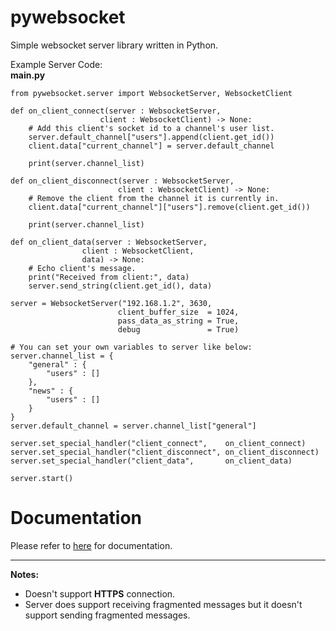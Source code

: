 # pywebsocket
Simple websocket server library written in Python.

Example Server Code: <br>
**main.py**

    from pywebsocket.server import WebsocketServer, WebsocketClient

    def on_client_connect(server : WebsocketServer, 
                        client : WebsocketClient) -> None:
        # Add this client's socket id to a channel's user list.
        server.default_channel["users"].append(client.get_id())
        client.data["current_channel"] = server.default_channel

        print(server.channel_list)

    def on_client_disconnect(server : WebsocketServer, 
                            client : WebsocketClient) -> None:
        # Remove the client from the channel it is currently in.
        client.data["current_channel"]["users"].remove(client.get_id())
        
        print(server.channel_list)

    def on_client_data(server : WebsocketServer, 
                    client : WebsocketClient,
                    data) -> None:
        # Echo client's message.
        print("Received from client:", data)
        server.send_string(client.get_id(), data)

    server = WebsocketServer("192.168.1.2", 3630,
                            client_buffer_size  = 1024,
                            pass_data_as_string = True,
                            debug               = True)

    # You can set your own variables to server like below:
    server.channel_list = {
        "general" : {
            "users" : []
        },
        "news" : {
            "users" : []
        }
    }
    server.default_channel = server.channel_list["general"]

    server.set_special_handler("client_connect",    on_client_connect)
    server.set_special_handler("client_disconnect", on_client_disconnect)
    server.set_special_handler("client_data",       on_client_data)

    server.start()

# Documentation
Please refer to [here](https://egebilecen.github.io/pywebsocket/namespaces.html) for documentation.

---

**Notes:**
* Doesn't support **HTTPS** connection.
* Server does support receiving fragmented messages but it doesn't support sending fragmented messages.
